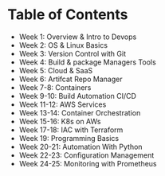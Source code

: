 # Table of Contents 

- Week 1: Overview & Intro to Devops
- Week 2: OS & Linux Basics 
- Week 3: Version Control with Git 
- Week 4: Build & package Managers Tools 
- Week 5: Cloud & SaaS
- Week 6: Artifcat Repo Manager 
- Week 7-8: Containers 
- Week 9-10: Build Automation CI/CD 
- Week 11-12: AWS Services 
- Week 13-14: Container Orchestration
- Week 15-16: K8s on AWs 
- Week 17-18: IAC with Terraform
- Week 19: Programming Basics 
- Week 20-21: Automation With Python
- Week 22-23: Configuration Management 
- Week 24-25: Monitoring with Prometheus 
